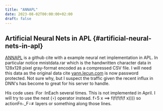 ```yaml
---
title: "ANNAPL"
date: 2023-08-02T00:00:00+02:00
draft: false
---
```


## Artificial Neural Nets in APL {#artificial-neural-nets-in-apl}

[ANNAPL](<https://github.com/rodrigogiraoserrao/ANNAPL>) is a github cite with a example
neural net implementation in APL. In particular notice mnistdata.rar which is the
handwritten character data in 128x128 pixel gray-format encoded as a compressed CSV file.
I will need this data as the original data cite
[yann.lecun.com](<https://yann.lecun.com/exdb/mnist/>) is now password protected. Not sure
why, but I suspect the traffic given the recent influx in DNN's has become to great for
his server to handle.

His code uses :For :InEach several times. This is not implemented in April. I will try to
use the nest (⍣) operator instead. f⍣5 x ⟹ f(f(f(f(f x)))) so actionFn∘_F⍣≢layers or
something along those lines.
